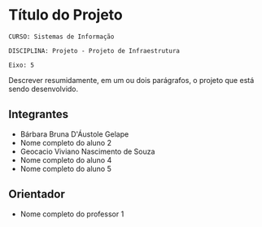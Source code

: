 # Título do Projeto

`CURSO: Sistemas de Informação`

`DISCIPLINA: Projeto - Projeto de Infraestrutura`

`Eixo: 5`

Descrever resumidamente, em um ou dois parágrafos, o projeto que está sendo desenvolvido.

## Integrantes

* Bárbara Bruna D'Áustole Gelape
* Nome completo do aluno 2
* Geocacio Viviano Nascimento de Souza
* Nome completo do aluno 4
* Nome completo do aluno 5

## Orientador

* Nome completo do professor 1


